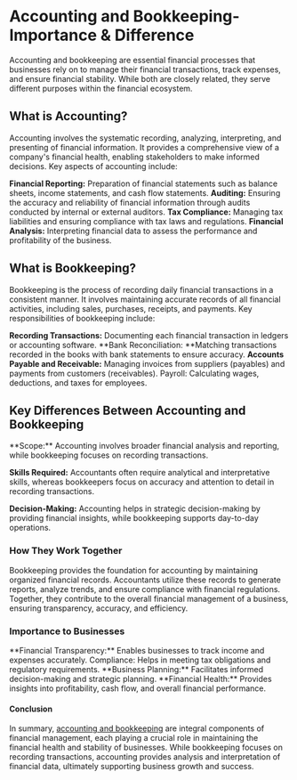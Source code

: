<h1>Accounting and Bookkeeping- Importance & Difference</h1>

Accounting and bookkeeping are essential financial processes that businesses rely on to manage their financial transactions, track expenses, and ensure financial stability. While both are closely related, they serve different purposes within the financial ecosystem.

<h2>What is Accounting?</h2>
Accounting involves the systematic recording, analyzing, interpreting, and presenting of financial information. It provides a comprehensive view of a company's financial health, enabling stakeholders to make informed decisions. Key aspects of accounting include:

**Financial Reporting:** Preparation of financial statements such as balance sheets, income statements, and cash flow statements.
**Auditing:** Ensuring the accuracy and reliability of financial information through audits conducted by internal or external auditors.
**Tax Compliance:** Managing tax liabilities and ensuring compliance with tax laws and regulations.
**Financial Analysis:** Interpreting financial data to assess the performance and profitability of the business.

<h2>What is Bookkeeping?</h2>
Bookkeeping is the process of recording daily financial transactions in a consistent manner. It involves maintaining accurate records of all financial activities, including sales, purchases, receipts, and payments. Key responsibilities of bookkeeping include:

**Recording Transactions:** Documenting each financial transaction in ledgers or accounting software.
**Bank Reconciliation: **Matching transactions recorded in the books with bank statements to ensure accuracy.
**Accounts Payable and Receivable:** Managing invoices from suppliers (payables) and payments from customers (receivables).
Payroll: Calculating wages, deductions, and taxes for employees.

<h2>Key Differences Between Accounting and Bookkeeping</h2>
**Scope:** Accounting involves broader financial analysis and reporting, while bookkeeping focuses on recording transactions.

**Skills Required:** Accountants often require analytical and interpretative skills, whereas bookkeepers focus on accuracy and attention to detail in recording transactions.

**Decision-Making:** Accounting helps in strategic decision-making by providing financial insights, while bookkeeping supports day-to-day operations.

<h3>How They Work Together</h3>
Bookkeeping provides the foundation for accounting by maintaining organized financial records. Accountants utilize these records to generate reports, analyze trends, and ensure compliance with financial regulations. Together, they contribute to the overall financial management of a business, ensuring transparency, accuracy, and efficiency.

<h3>Importance to Businesses</h3>
**Financial Transparency:** Enables businesses to track income and expenses accurately.
Compliance: Helps in meeting tax obligations and regulatory requirements.
**Business Planning:** Facilitates informed decision-making and strategic planning.
**Financial Health:** Provides insights into profitability, cash flow, and overall financial performance.

<h4>Conclusion</h4>
In summary, <a href="http://3.110.3.61/">accounting and bookkeeping</a> are integral components of financial management, each playing a crucial role in maintaining the financial health and stability of businesses. While bookkeeping focuses on recording transactions, accounting provides analysis and interpretation of financial data, ultimately supporting business growth and success.

